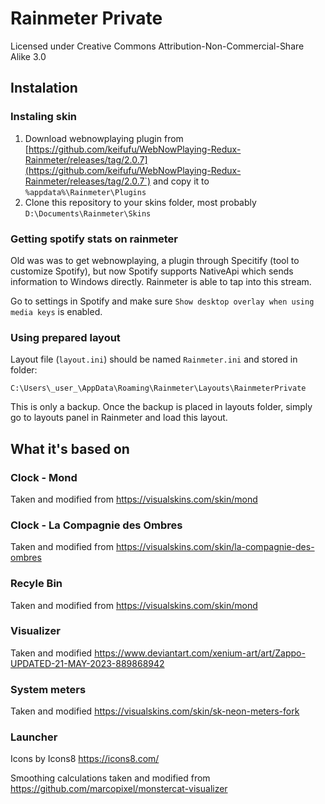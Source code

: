 # Rainmeter Private
Licensed under Creative Commons Attribution-Non-Commercial-Share Alike 3.0

## Instalation
### Instaling skin
1. Download webnowplaying plugin from [https://github.com/keifufu/WebNowPlaying-Redux-Rainmeter/releases/tag/2.0.7](https://github.com/keifufu/WebNowPlaying-Redux-Rainmeter/releases/tag/2.0.7`) and copy it to `%appdata%\Rainmeter\Plugins`
2. Clone this repository to your skins folder, most probably `D:\Documents\Rainmeter\Skins`

### Getting spotify stats on rainmeter
Old was was to get webnowplaying, a plugin through Specitify (tool to customize Spotify), but now Spotify supports NativeApi which sends information to Windows directly. Rainmeter is able to tap into this stream.

Go to settings in Spotify and make sure `Show desktop overlay when using media keys` is enabled.

### Using prepared layout
Layout file (`layout.ini`) should be named `Rainmeter.ini` and stored in folder:
```
C:\Users\_user_\AppData\Roaming\Rainmeter\Layouts\RainmeterPrivate
```
This is only a backup. Once the backup is placed in layouts folder, simply go to layouts panel in Rainmeter and load this layout.

## What it's based on
### Clock - Mond
Taken and modified from https://visualskins.com/skin/mond
### Clock - La Compagnie des Ombres
Taken and modified from https://visualskins.com/skin/la-compagnie-des-ombres
### Recyle Bin
Taken and modified from https://visualskins.com/skin/mond
### Visualizer
Taken and modified https://www.deviantart.com/xenium-art/art/Zappo-UPDATED-21-MAY-2023-889868942
### System meters
Taken and modified https://visualskins.com/skin/sk-neon-meters-fork
### Launcher
Icons by Icons8 https://icons8.com/

Smoothing calculations taken and modified from https://github.com/marcopixel/monstercat-visualizer
